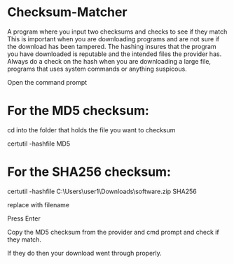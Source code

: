 # Checksum-Matcher
A program where you input two checksums and checks to see if they match
This is important when you are downloading programs and are not sure if the download has been tampered.
The hashing insures that the program you have downloaded is reputable and the intended files the provider has.
Always do a check on the hash when you are downloading a large file, programs that uses system commands or anything suspicous. 

Open the command prompt



# For the MD5 checksum:

cd into the folder that holds the file you want to checksum

certutil -hashfile <file> MD5

# For the SHA256 checksum:

certutil -hashfile C:\Users\user1\Downloads\software.zip SHA256


replace <file> with filename

Press Enter


Copy the MD5 checksum from the provider and cmd prompt and check if they match.

If they do then your download went through properly.
